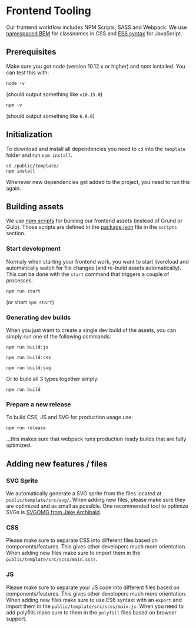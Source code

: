 # Frontend Tooling

Our frontend workflow includes NPM Scripts, SASS and Webpack. We use [namespaced BEM](https://csswizardry.com/2015/03/more-transparent-ui-code-with-namespaces/) for classnames in CSS and [ES6 syntax](https://www.taniarascia.com/es6-syntax-and-feature-overview/) for JavaScript.

## Prerequisites

Make sure you got *node* (version 10.12.x or higher) and *npm* isntalled. You can test this with:
```
node -v
```
(should output something like `v10.15.0`)
```
npm -v
```
(should output something like `6.9.0`)

## Initialization

To download and install all dependencies you need to `cd` into the `template` folder and run `npm install`.
```
cd /public/template/
npm install
```
Whenever new dependencies get added to the project, you need to run this again.

## Building assets

We use [npm scripts](https://css-tricks.com/why-npm-scripts/) for building our frontend assets (instead of Grund or Gulp). Those scripts are defined in the [package.json](package.json) file in the `scripts` section.

### Start development

Normaly when starting your frontend work, you want to start livereload and automatically watch for file changes (and re-build assets automatically). This can be done with the `start` command that triggers a couple of processes.
```
npm run start
```
(or short `npm start`)

### Generating dev builds

When you just want to create a single dev build of the assets, you can simply run one of the following commands:
```
npm run build:js
```
```
npm run build:css
```
```
npm run build:svg
```
Or to build all 3 types together simply:
```
npm run build
```

### Prepare a new release
To build CSS, JS and SVG for production usage use:
```
npm run release
```
…this makes sure that webpack runs production ready builds that are fully optimized.

## Adding new features / files

### SVG Sprite
We automatically generate a SVG sprite from the files located at `public/template/src/svg/`. When adding new files, please make sure they are optimized and as small as possible. One recommended tool to optimize SVGs is [SVGOMG from Jake Archibald](https://jakearchibald.github.io/svgomg/).

### CSS
Please make sure to separate CSS into different files based on components/features. This gives other developers much more orientation. When adding new files make sure to import them in the `public/template/src/scss/main.scss`.

### JS
Please make sure to separate your JS code into different files based on components/features. This gives other developers much more orientation. When adding new files make sure to use ES6 syntaxt with an `export` and import them in the `public/template/src/scss/main.js`. When you need to add polyfills make sure to them in the `polyfill` files based on browser support.